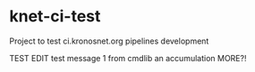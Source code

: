 # knet-ci-test
Project to test ci.kronosnet.org pipelines development

TEST EDIT
test message 1 from cmdlib
an accumulation
MORE?!
